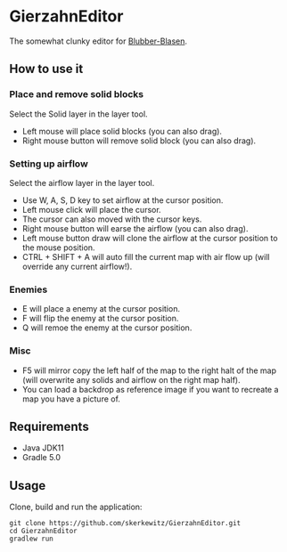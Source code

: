 # GierzahnEditor
The somewhat clunky editor for [Blubber-Blasen](https://github.com/skerkewitz/blubber-blasen).

## How to use it

### Place and remove solid blocks
Select the Solid layer in the layer tool.
* Left mouse will place solid blocks (you can also drag).
* Right mouse button will remove solid block (you can also drag).

### Setting up airflow
Select the airflow layer in the layer tool.
* Use W, A, S, D key to set airflow at the cursor position.
* Left mouse click will place the cursor.
* The cursor can also moved with the cursor keys.
* Right mouse button will earse the airflow (you can also drag).
* Left mouse button draw will clone the airflow at the cursor position to the mouse position.
* CTRL + SHIFT + A will auto fill the current map with air flow up (will override any current airflow!).

### Enemies
* E will place a enemy at the cursor position.
* F will flip the enemy at the cursor position.
* Q will remoe the enemy at the cursor position.

### Misc
* F5 will mirror copy the left half of the map to the right halt of the map (will overwrite any solids and airflow on the right map half).
* You can load a backdrop as reference image if you want to recreate a map you have a picture of.

## Requirements
* Java JDK11
* Gradle 5.0

## Usage
Clone, build and run the application:
```
git clone https://github.com/skerkewitz/GierzahnEditor.git
cd GierzahnEditor
gradlew run
```

